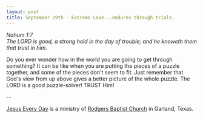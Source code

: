 ```yaml
---
layout: post
title: September 29th - Extreme Love...endures through trials.
---
```


_Nahum 1:7  
The LORD is good, a strong hold in the day of trouble; and he
knoweth them that trust in him._

Do you ever wonder how in the world you are going to get through
something? It can be like when you are putting the pieces of a puzzle
together, and some of the pieces don't seem to fit. Just remember that
God's view from up above gives a better picture of the whole puzzle.
The LORD is a good puzzle-solver! TRUST Him!

 --

<a href=http://jesuseveryday.net>Jesus Every Day</a> is a ministry of <a href=http://rodgersbaptist.net>Rodgers Baptist Church</a> in Garland, Texas.
